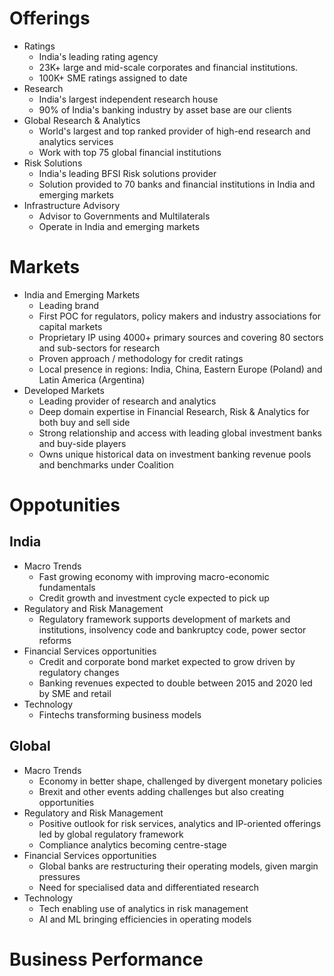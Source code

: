 
# Offerings
- Ratings
	- India's leading rating agency
	- 23K+ large and mid-scale corporates and financial institutions.
	- 100K+ SME ratings assigned to date
- Research
	- India's largest independent research house
	- 90% of India's banking industry by asset base are our clients
- Global Research & Analytics
	- World's largest and top ranked provider of high-end research and analytics services
	- Work with top 75 global financial institutions
- Risk Solutions
	- India's leading BFSI Risk solutions provider
	- Solution provided to 70 banks and financial institutions in India and emerging markets
- Infrastructure Advisory
	- Advisor to Governments and Multilaterals
	- Operate in India and emerging markets

# Markets
- India and Emerging Markets
	- Leading brand
	- First POC for regulators, policy makers and industry associations for capital markets
	- Proprietary IP using 4000+ primary sources and covering 80 sectors and sub-sectors for research
	- Proven approach / methodology for credit ratings
	- Local presence in regions: India, China, Eastern Europe (Poland) and Latin America (Argentina)
- Developed Markets
	- Leading provider of research and analytics
	- Deep domain expertise in Financial Research, Risk & Analytics for both buy and sell side
	- Strong relationship and access with leading global investment banks and buy-side players
	- Owns unique historical data on investment banking revenue pools and benchmarks under Coalition

# Oppotunities
## India
- Macro Trends
	- Fast growing economy with improving macro-economic fundamentals
	- Credit growth and investment cycle expected to pick up
- Regulatory and Risk Management
	- Regulatory framework supports development of markets and institutions, insolvency code and bankruptcy code, power sector reforms
- Financial Services opportunities
	- Credit and corporate bond market expected to grow driven by regulatory changes
	- Banking revenues expected to double between 2015 and 2020 led by SME and retail
- Technology
	- Fintechs transforming business models

## Global
- Macro Trends
	- Economy in better shape, challenged by divergent monetary policies
	- Brexit and other events adding challenges but also creating opportunities
- Regulatory and Risk Management
	- Positive outlook for risk services, analytics and IP-oriented offerings led by global regulatory framework
	- Compliance analytics becoming centre-stage
- Financial Services opportunities
	- Global banks are restructuring their operating models, given margin pressures
	- Need for specialised data and differentiated research 
- Technology
	- Tech enabling use of analytics in risk management
	- AI and ML bringing efficiencies in operating models

# Business Performance


<!--stackedit_data:
eyJoaXN0b3J5IjpbLTE1NDM4NTY5NTcsLTEzMzk3NTg0MDddfQ
==
-->
